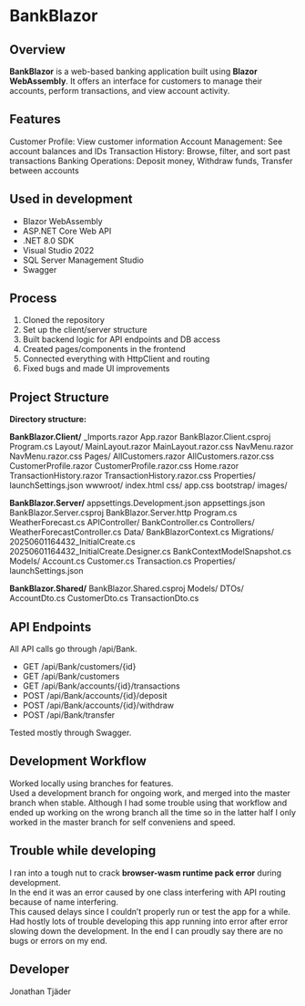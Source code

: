 # BankBlazor

## Overview  
**BankBlazor** is a web-based banking application built using **Blazor WebAssembly**. It offers an interface for customers to manage their accounts, perform transactions, and view account activity.

## Features
Customer Profile: View customer information
Account Management: See account balances and IDs
Transaction History: Browse, filter, and sort past transactions
Banking Operations: Deposit money, Withdraw funds, Transfer between accounts  

## Used in development  
- Blazor WebAssembly  
- ASP.NET Core Web API  
- .NET 8.0 SDK  
- Visual Studio 2022  
- SQL Server Management Studio  
- Swagger

## Process  
1. Cloned the repository  
2. Set up the client/server structure  
3. Built backend logic for API endpoints and DB access  
4. Created pages/components in the frontend  
5. Connected everything with HttpClient and routing
6. Fixed bugs and made UI improvements

## Project Structure  
**Directory structure:**

**BankBlazor.Client/**
_Imports.razor
App.razor
BankBlazor.Client.csproj
Program.cs
Layout/
   MainLayout.razor
   MainLayout.razor.css
   NavMenu.razor
   NavMenu.razor.css
Pages/
   AllCustomers.razor
      AllCustomers.razor.css
   CustomerProfile.razor
      CustomerProfile.razor.css
   Home.razor
   TransactionHistory.razor
   TransactionHistory.razor.css
Properties/
   launchSettings.json
wwwroot/
   index.html
      css/
         app.css
         bootstrap/
      images/
      
**BankBlazor.Server/**
appsettings.Development.json
appsettings.json
BankBlazor.Server.csproj
BankBlazor.Server.http
Program.cs
WeatherForecast.cs
APIController/
   BankController.cs
Controllers/
   WeatherForecastController.cs
Data/
   BankBlazorContext.cs
Migrations/
   20250601164432_InitialCreate.cs
   20250601164432_InitialCreate.Designer.cs
   BankContextModelSnapshot.cs
Models/
   Account.cs
   Customer.cs
   Transaction.cs
Properties/
   launchSettings.json
   
**BankBlazor.Shared/**
BankBlazor.Shared.csproj
Models/
   DTOs/
      AccountDto.cs
      CustomerDto.cs
      TransactionDto.cs

## API Endpoints  
All API calls go through /api/Bank.  
- GET /api/Bank/customers/{id}
- GET /api/Bank/customers
- GET /api/Bank/accounts/{id}/transactions
- POST /api/Bank/accounts/{id}/deposit
- POST /api/Bank/accounts/{id}/withdraw
- POST /api/Bank/transfer

Tested mostly through Swagger.

## Development Workflow  
Worked locally using branches for features.  
Used a development branch for ongoing work, and merged into the master branch when stable.
Although I had some trouble using that workflow and ended up working on the wrong branch all the time so in the latter half I only worked in the master branch for self conveniens and speed.

## Trouble while developing  
I ran into a tough nut to crack **browser-wasm runtime pack error** during development.  
In the end it was an error caused by one class interfering with API routing because of name interfering.  
This caused delays since I couldn’t properly run or test the app for a while.
Had hostly lots of trouble developing this app running into error after error slowing down the development.
In the end I can proudly say there are no bugs or errors on my end.

## Developer  
Jonathan Tjäder
